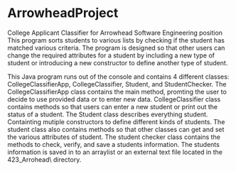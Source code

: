 # ArrowheadProject
College Applicant Classifier for Arrowhead Software Engineering position
This program sorts students to various lists by checking if the student has matched various criteria. The program is designed so that other
users can change the required attributes for a student by including a new type of student or introducing a new constructor to define 
another type of student.

This Java program runs out of the console and contains 4 different classes: CollegeClassifierApp, CollegeClassifier, Student, and 
StudentChecker. The CollegeClassifierApp class contains the main method, promting the user to decide to use provided data or to enter new 
data. CollegeClassifier class contains methods so that users can enter a new student or print out the status of a student. The Student
class describes everything student. Containting mutiple constructors to define different kinds of students. The student class also contains
methods so that other classes can get and set the various attributes of student. The student checker class contains the methods to check,
verify, and save a students information. The students information is saved in to an arraylist or an external text file located in the
423_Arrohead\ directory.

